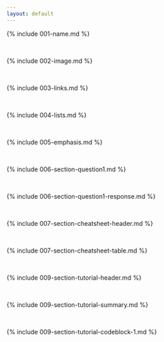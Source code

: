 ```yaml
---
layout: default
---
```


{% include 001-name.md %}

<br>

{% include 002-image.md %}

<br>

{% include 003-links.md %}

<br>

{% include 004-lists.md %}

<br>

{% include 005-emphasis.md %}

<br>

{% include 006-section-question1.md %}

<br>

{% include 006-section-question1-response.md %}

<br>

{% include 007-section-cheatsheet-header.md %}

<br>

{% include 007-section-cheatsheet-table.md %}

<br>

{% include 009-section-tutorial-header.md %}

<br>

{% include 009-section-tutorial-summary.md %}

<br>

{% include 009-section-tutorial-codeblock-1.md %}
